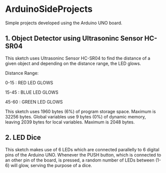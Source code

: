 # ArduinoSideProjects
Simple projects developed using the Arduino UNO board.

## 1. Object Detector using Ultrasoninc Sensor HC-SR04 

This sketch uses Ultrasoninc Sensor HC-SR04 to find the distance of a given object and depending on the distance range, the LED glows. 

Distance Range:

0-15 : RED LED GLOWS

15-45 : BLUE LED GLOWS

45-60 : GREEN LED GLOWS

This sketch uses 1960 bytes (6%) of program storage space. Maximum is 32256 bytes. Global variables use 9 bytes (0%) of dynamic memory, leaving 2039 bytes for local variables. Maximum is 2048 bytes.

## 2. LED Dice 

This sketch makes use of 6 LEDs which are connected parallelly to 6 digital pins of the Arduino UNO. Whenever the PUSH button, which is connected to an other pin of the board, is pressed, a random number of LEDs between (1-6) will glow, serving the purpose of a dice. 

